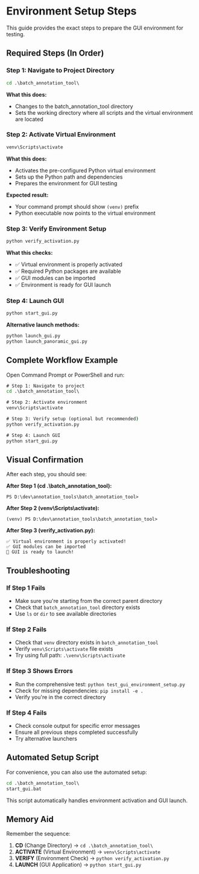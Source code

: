 # Environment Setup Steps

This guide provides the exact steps to prepare the GUI environment for testing.

## Required Steps (In Order)

### Step 1: Navigate to Project Directory
```cmd
cd .\batch_annotation_tool\
```

**What this does:**
- Changes to the batch_annotation_tool directory
- Sets the working directory where all scripts and the virtual environment are located

### Step 2: Activate Virtual Environment
```cmd
venv\Scripts\activate
```

**What this does:**
- Activates the pre-configured Python virtual environment
- Sets up the Python path and dependencies
- Prepares the environment for GUI testing

**Expected result:**
- Your command prompt should show `(venv)` prefix
- Python executable now points to the virtual environment

### Step 3: Verify Environment Setup
```cmd
python verify_activation.py
```

**What this checks:**
- ✅ Virtual environment is properly activated
- ✅ Required Python packages are available
- ✅ GUI modules can be imported
- ✅ Environment is ready for GUI launch

### Step 4: Launch GUI
```cmd
python start_gui.py
```

**Alternative launch methods:**
```cmd
python launch_gui.py
python launch_panoramic_gui.py
```

## Complete Workflow Example

Open Command Prompt or PowerShell and run:

```cmd
# Step 1: Navigate to project
cd .\batch_annotation_tool\

# Step 2: Activate environment
venv\Scripts\activate

# Step 3: Verify setup (optional but recommended)
python verify_activation.py

# Step 4: Launch GUI
python start_gui.py
```

## Visual Confirmation

After each step, you should see:

**After Step 1 (cd .\batch_annotation_tool\):**
```
PS D:\dev\annotation_tools\batch_annotation_tool>
```

**After Step 2 (venv\Scripts\activate):**
```
(venv) PS D:\dev\annotation_tools\batch_annotation_tool>
```

**After Step 3 (verify_activation.py):**
```
✅ Virtual environment is properly activated!
✅ GUI modules can be imported
🎉 GUI is ready to launch!
```

## Troubleshooting

### If Step 1 Fails
- Make sure you're starting from the correct parent directory
- Check that `batch_annotation_tool` directory exists
- Use `ls` or `dir` to see available directories

### If Step 2 Fails
- Check that `venv` directory exists in `batch_annotation_tool`
- Verify `venv\Scripts\activate` file exists
- Try using full path: `.\venv\Scripts\activate`

### If Step 3 Shows Errors
- Run the comprehensive test: `python test_gui_environment_setup.py`
- Check for missing dependencies: `pip install -e .`
- Verify you're in the correct directory

### If Step 4 Fails
- Check console output for specific error messages
- Ensure all previous steps completed successfully
- Try alternative launchers

## Automated Setup Script

For convenience, you can also use the automated setup:

```cmd
cd .\batch_annotation_tool\
start_gui.bat
```

This script automatically handles environment activation and GUI launch.

## Memory Aid

Remember the sequence:
1. **CD** (Change Directory) → `cd .\batch_annotation_tool\`
2. **ACTIVATE** (Virtual Environment) → `venv\Scripts\activate`
3. **VERIFY** (Environment Check) → `python verify_activation.py`
4. **LAUNCH** (GUI Application) → `python start_gui.py`